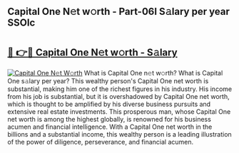 ## Capital One N𝚎t w𝚘rth - Part-06I S𝚊lary per year SSOIc

# <h2><a href="http://gc570lg.nevu.top/?p=Capital+One">🔗 👉🔴 Capital One N𝚎t w𝚘rth - S𝚊lary</a></h2>

[![Capital One N𝚎t W𝚘rth](https://i.imgur.com/Oavwk0R.jpeg)](http://gc570lg.nevu.top/?p=Capital+One)
What is Capital One n𝚎t w𝚘rth? What is Capital One s𝚊lary per year?
This wealthy person's Capital One net worth is substantial, making him one of the richest figures in his industry. His income from his job is substantial, but it is overshadowed by Capital One net worth, which is thought to be amplified by his diverse business pursuits and extensive real estate investments. This prosperous man, whose Capital One net worth is among the highest globally, is renowned for his business acumen and financial intelligence. With a Capital One net worth in the billions and a substantial income, this wealthy person is a leading illustration of the power of diligence, perseverance, and financial acumen.
